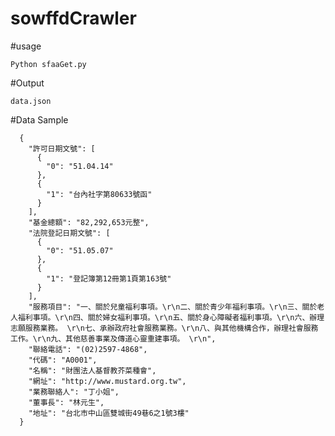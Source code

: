 sowffdCrawler
=============

#usage

    Python sfaaGet.py

#Output

    data.json
    
#Data Sample

      {
        "許可日期文號": [
          {
            "0": "51.04.14"
          }, 
          {
            "1": "台內社字第80633號函"
          }
        ], 
        "基金總額": "82,292,653元整", 
        "法院登記日期文號": [
          {
            "0": "51.05.07"
          }, 
          {
            "1": "登記簿第12冊第1頁第163號"
          }
        ], 
        "服務項目": "一、關於兒童福利事項。\r\n二、關於青少年福利事項。\r\n三、關於老人福利事項。\r\n四、關於婦女福利事項。\r\n五、關於身心障礙者福利事項。\r\n六、辦理志願服務業務。 \r\n七、承辦政府社會服務業務。\r\n八、與其他機構合作，辦理社會服務工作。\r\n九、其他慈善事業及傳道心靈重建事項。 \r\n", 
        "聯絡電話": "(02)2597-4868", 
        "代碼": "A0001", 
        "名稱": "財團法人基督教芥菜種會", 
        "網址": "http://www.mustard.org.tw", 
        "業務聯絡人": "丁小姐", 
        "董事長": "林元生", 
        "地址": "台北市中山區雙城街49巷6之1號3樓"
      }
